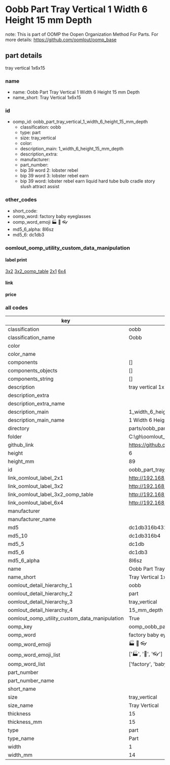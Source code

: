 # Oobb Part Tray Vertical 1 Width 6 Height 15 mm Depth  

note: This is part of OOMP the Oopen Organization Method For Parts. For more details: https://github.com/oomlout/oomp_base

##  part details
  



tray vertical 1x6x15



### name
* name: Oobb Part Tray Vertical 1 Width 6 Height 15 mm Depth
* name_short: Tray Vertical 1x6x15 
### id
* oomp_id: oobb_part_tray_vertical_1_width_6_height_15_mm_depth
  * classification: oobb
  * type: part
  * size: tray_vertical
  * color: 
  * description_main: 1_width_6_height_15_mm_depth
  * description_extra: 
  * manufacturer: 
  * part_number: 
  * bip 39 word 2: lobster rebel
  * bip 39 word 3: lobster rebel earn
  * bip 39 word: lobster rebel earn liquid hard tube bulb cradle story slush attract assist

### other_codes
* short_code: 
* oomp_word: factory baby eyeglasses
* oomp_word_emoji :factory: :baby: :eyeglasses:
* md5_6_alpha: 8l6sz
* md5_6: dc1db3






### oomlout_oomp_utility_custom_data_manipulation
#### label print
[3x2](http://192.168.1.245:1112/?label=oomp%208l6sz)
[3x2_oomp_table](http://192.168.1.108:1112/?label=oomp%208l6sz)
[2x1](http://192.168.1.242:1112/?label=oomp%208l6sz)
[6x4](http://192.168.1.55:1112/?label=oomp%208l6sz)    

#### link

                              

#### price







### all codes 
| key | value |  
| --- | --- |  
| classification | oobb |  
| classification_name | Oobb |  
| color |  |  
| color_name |  |  
| components | [] |  
| components_objects | [] |  
| components_string | [] |  
| description | tray vertical 1x6x15 |  
| description_extra |  |  
| description_extra_name |  |  
| description_main | 1_width_6_height_15_mm_depth |  
| description_main_name | 1 Width 6 Height 15 mm Depth |  
| directory | parts/oobb_part_tray_vertical_1_width_6_height_15_mm_depth |  
| folder | C:\gh\oomlout_oobb_version_4_generated_parts\parts\oobb_part_tray_vertical_1_width_6_height_15_mm_depth |  
| github_link | https://github.com/oomlout/oomlout_oomp_part_src/tree/main/parts/oobb_part_tray_vertical_1_width_6_height_15_mm_depth |  
| height | 6 |  
| height_mm | 89 |  
| id | oobb_part_tray_vertical_1_width_6_height_15_mm_depth |  
| link_oomlout_label_2x1 | http://192.168.1.242:1112/?label=oomp%208l6sz |  
| link_oomlout_label_3x2 | http://192.168.1.245:1112/?label=oomp%208l6sz |  
| link_oomlout_label_3x2_oomp_table | http://192.168.1.108:1112/?label=oomp%208l6sz |  
| link_oomlout_label_6x4 | http://192.168.1.55:1112/?label=oomp%208l6sz |  
| manufacturer |  |  
| manufacturer_name |  |  
| md5 | dc1db316b431e3bfa83498248aaccc19 |  
| md5_10 | dc1db316b4 |  
| md5_5 | dc1db |  
| md5_6 | dc1db3 |  
| md5_6_alpha | 8l6sz |  
| name | Oobb Part Tray Vertical 1 Width 6 Height 15 mm Depth |  
| name_short | Tray Vertical 1x6x15  |  
| oomlout_detail_hierarchy_1 | oobb |  
| oomlout_detail_hierarchy_2 | part |  
| oomlout_detail_hierarchy_3 | tray_vertical |  
| oomlout_detail_hierarchy_4 | 15_mm_depth |  
| oomlout_oomp_utility_custom_data_manipulation | True |  
| oomp_key | oomp_oobb_part_tray_vertical_1_width_6_height_15_mm_depth |  
| oomp_word | factory baby eyeglasses |  
| oomp_word_emoji | :factory: :baby: :eyeglasses: |  
| oomp_word_emoji_list | [':factory:', ':baby:', ':eyeglasses:'] |  
| oomp_word_list | ['factory', 'baby', 'eyeglasses'] |  
| part_number |  |  
| part_number_name |  |  
| short_name |  |  
| size | tray_vertical |  
| size_name | Tray Vertical |  
| thickness | 15 |  
| thickness_mm | 15 |  
| type | part |  
| type_name | Part |  
| width | 1 |  
| width_mm | 14 |  
